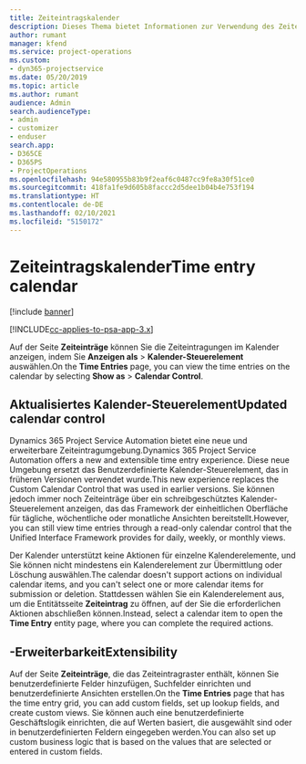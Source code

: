 ```yaml
---
title: Zeiteintragskalender
description: Dieses Thema bietet Informationen zur Verwendung des Zeiteintragskalenders.
author: rumant
manager: kfend
ms.service: project-operations
ms.custom:
- dyn365-projectservice
ms.date: 05/20/2019
ms.topic: article
ms.author: rumant
audience: Admin
search.audienceType:
- admin
- customizer
- enduser
search.app:
- D365CE
- D365PS
- ProjectOperations
ms.openlocfilehash: 94e580955b83b9f2eaf6c0487cc9fe8a30f51ce0
ms.sourcegitcommit: 418fa1fe9d605b8faccc2d5dee1b04b4e753f194
ms.translationtype: HT
ms.contentlocale: de-DE
ms.lasthandoff: 02/10/2021
ms.locfileid: "5150172"
---
```

# <a name="time-entry-calendar"></a><span data-ttu-id="76d60-103">Zeiteintragskalender</span><span class="sxs-lookup"><span data-stu-id="76d60-103">Time entry calendar</span></span>

[!include [banner](../includes/psa-now-project-operations.md)]

[!INCLUDE[cc-applies-to-psa-app-3.x](../includes/cc-applies-to-psa-app-3x.md)]

<span data-ttu-id="76d60-104">Auf der Seite **Zeiteinträge** können Sie die Zeiteintragungen im Kalender anzeigen, indem Sie **Anzeigen als** \> **Kalender-Steuerelement** auswählen.</span><span class="sxs-lookup"><span data-stu-id="76d60-104">On the **Time Entries** page, you can view the time entries on the calendar by selecting **Show as** \> **Calendar Control**.</span></span>

## <a name="updated-calendar-control"></a><span data-ttu-id="76d60-105">Aktualisiertes Kalender-Steuerelement</span><span class="sxs-lookup"><span data-stu-id="76d60-105">Updated calendar control</span></span>

<span data-ttu-id="76d60-106">Dynamics 365 Project Service Automation bietet eine neue und erweiterbare Zeiteintragumgebung.</span><span class="sxs-lookup"><span data-stu-id="76d60-106">Dynamics 365 Project Service Automation offers a new and extensible time entry experience.</span></span> <span data-ttu-id="76d60-107">Diese neue Umgebung ersetzt das Benutzerdefinierte Kalender-Steuerelement, das in früheren Versionen verwendet wurde.</span><span class="sxs-lookup"><span data-stu-id="76d60-107">This new experience replaces the Custom Calendar Control that was used in earlier versions.</span></span> <span data-ttu-id="76d60-108">Sie können jedoch immer noch Zeiteinträge über ein schreibgeschütztes Kalender-Steuerelement anzeigen, das das Framework der einheitlichen Oberfläche für tägliche, wöchentliche oder monatliche Ansichten bereitstellt.</span><span class="sxs-lookup"><span data-stu-id="76d60-108">However, you can still view time entries through a read-only calendar control that the Unified Interface Framework provides for daily, weekly, or monthly views.</span></span>

<span data-ttu-id="76d60-109">Der Kalender unterstützt keine Aktionen für einzelne Kalenderelemente, und Sie können nicht mindestens ein Kalenderelement zur Übermittlung oder Löschung auswählen.</span><span class="sxs-lookup"><span data-stu-id="76d60-109">The calendar doesn't support actions on individual calendar items, and you can't select one or more calendar items for submission or deletion.</span></span> <span data-ttu-id="76d60-110">Stattdessen wählen Sie ein Kalenderelement aus, um die Entitätsseite **Zeiteintrag** zu öffnen, auf der Sie die erforderlichen Aktionen abschließen können.</span><span class="sxs-lookup"><span data-stu-id="76d60-110">Instead, select a calendar item to open the **Time Entry** entity page, where you can complete the required actions.</span></span>

## <a name="extensibility"></a><span data-ttu-id="76d60-111">-Erweiterbarkeit</span><span class="sxs-lookup"><span data-stu-id="76d60-111">Extensibility</span></span>

<span data-ttu-id="76d60-112">Auf der Seite **Zeiteinträge**, die das Zeiteintragraster enthält, können Sie benutzerdefinierte Felder hinzufügen, Suchfelder einrichten und benutzerdefinierte Ansichten erstellen.</span><span class="sxs-lookup"><span data-stu-id="76d60-112">On the **Time Entries** page that has the time entry grid, you can add custom fields, set up lookup fields, and create custom views.</span></span> <span data-ttu-id="76d60-113">Sie können auch eine benutzerdefinierte Geschäftslogik einrichten, die auf Werten basiert, die ausgewählt sind oder in benutzerdefinierten Feldern eingegeben werden.</span><span class="sxs-lookup"><span data-stu-id="76d60-113">You can also set up custom business logic that is based on the values that are selected or entered in custom fields.</span></span>
